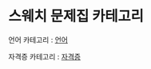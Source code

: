 # 스웨치 문제집 카테고리

언어 카테고리 : [언어][googlelink]

[googlelink]: https://google.com "Go google"



자격증 카테고리 :  [자격증](https://www.naver.com)
